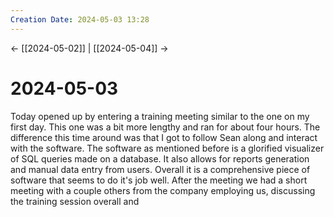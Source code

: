 ```yaml
---
Creation Date: 2024-05-03 13:28
---
```


<- [[2024-05-02]] | [[2024-05-04]]  ->

# 2024-05-03
Today opened up by entering a training meeting similar to the one on my first day. This one was a bit more lengthy and ran for about four hours. The difference this time around was that I got to follow Sean along and interact with the software. The software as mentioned before is a glorified visualizer of SQL queries made on a database. It also allows for reports generation and manual data entry from users. Overall it is a comprehensive piece of software that seems to do it's job well. After the meeting we had a short meeting with a couple others from the company employing us, discussing the training session overall and  